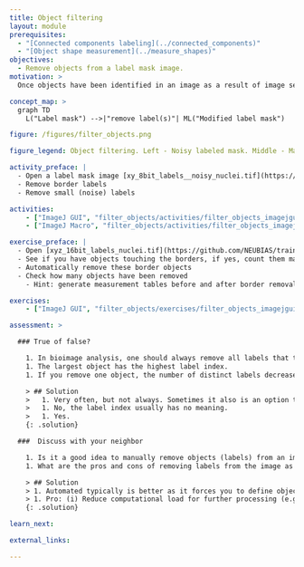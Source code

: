 ```yaml
---
title: Object filtering
layout: module
prerequisites:
  - "[Connected components labeling](../connected_components)"
  - "[Object shape measurement](../measure_shapes)"
objectives:
  - Remove objects from a label mask image.
motivation: >
  Once objects have been identified in an image as a result of image segmentation, one often filters the objects based on certain measured criteria. For example, very small objects may be noise rather than real objects and could be removed.

concept_map: >
  graph TD
    L("Label mask") -->|"remove label(s)"| ML("Modified label mask")

figure: /figures/filter_objects.png

figure_legend: Object filtering. Left - Noisy labeled mask. Middle - Mask after removing border objects. Right - Mask after removing smaller objects (noise).

activity_preface: |
  - Open a label mask image [xy_8bit_labels__noisy_nuclei.tif](https://github.com/NEUBIAS/training-resources/raw/master/image_data/xy_8bit_labels__noisy_nuclei.tif)
  - Remove border labels
  - Remove small (noise) labels

activities:
    - ["ImageJ GUI", "filter_objects/activities/filter_objects_imagejgui.md", "markdown"]
    - ["ImageJ Macro", "filter_objects/activities/filter_objects_imagejmacro.ijm", "java"]

exercise_preface: |
  - Open [xyz_16bit_labels_nuclei.tif](https://github.com/NEUBIAS/training-resources/raw/master/image_data/xyz_16bit_labels_nuclei.tif)
  - See if you have objects touching the borders, if yes, count them manually
  - Automatically remove these border objects
  - Check how many objects have been removed
    - Hint: generate measurement tables before and after border removal operation

exercises:
    - ["ImageJ GUI", "filter_objects/exercises/filter_objects_imagejgui.md"]

assessment: >

  ### True of false?

    1. In bioimage analysis, one should always remove all labels that touch the image boundary.
    1. The largest object has the highest label index.
    1. If you remove one object, the number of distinct labels decreases by one.

    > ## Solution
    >   1. Very often, but not always. Sometimes it also is an option to normalize downstream measurements by the visible size of objects.
    >   1. No, the label index usually has no meaning.
    >   1. Yes.
    {: .solution}

  ###  Discuss with your neighbor

    1. Is it a good idea to manually remove objects (labels) from an image or should this rather be an automated procedure?
    1. What are the pros and cons of removing labels from the image as opposed to keeping all of them and removing the corresponding object measurements later during statistical analysis of the measurement results?

    > ## Solution
    > 1. Automated typically is better as it forces you to define objective and reproducible criteria for which objects to remove.
    > 1. Pro: (i) Reduce computational load for further processing (e.g. morphological filters), (ii) Label mask image is easier to inspect visually (less clutter); Con: (i) You cannot check during analysis how your conclusions would have changed including those objects, (ii) ...
    {: .solution}

learn_next:

external_links:

---
```

